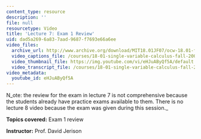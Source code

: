 ```yaml
---
content_type: resource
description: ''
file: null
resourcetype: Video
title: 'Lecture 7: Exam 1 Review'
uid: dad5a269-6a83-7aad-9687-f7693e66a6ee
video_files:
  archive_url: http://www.archive.org/download/MIT18.01JF07/ocw-18.01-f07-lec07_300k.mp4
  video_captions_file: /courses/18-01-single-variable-calculus-fall-2006/8d11472623ac5f058f01b2e4c4f47035_eHJuAByQf5A.vtt
  video_thumbnail_file: https://img.youtube.com/vi/eHJuAByQf5A/default.jpg
  video_transcript_file: /courses/18-01-single-variable-calculus-fall-2006/ea2fe1227a97b01e249efe472ee8b308_eHJuAByQf5A.pdf
video_metadata:
  youtube_id: eHJuAByQf5A
---
```


N_ote: the review for the exam in lecture 7 is not comprehensive because the students already have practice exams available to them. There is no lecture 8 video because the exam was given during this session._

**Topics covered:** Exam 1 review

**Instructor:** Prof. David Jerison